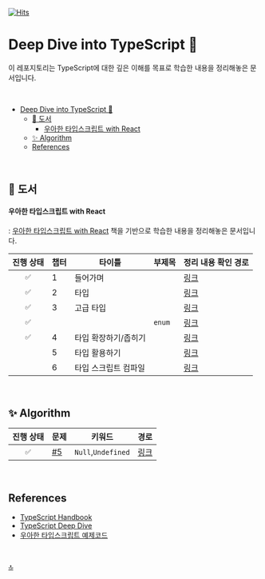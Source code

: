 [![Hits](https://hits.seeyoufarm.com/api/count/incr/badge.svg?url=https%3A%2F%2Fgithub.com%2FfunctionBee%2Fstudy-ts-deepdive&count_bg=%23314858&title_bg=%233181C0&icon=typescript.svg&icon_color=%23E7E7E7&title=view&edge_flat=true)](https://hits.seeyoufarm.com)

# Deep Dive into TypeScript 🐳

이 레포지토리는 TypeScript에 대한 깊은 이해를 목표로 학습한 내용을 정리해놓은 문서입니다.

<br>

- [Deep Dive into TypeScript 🐳](#deep-dive-into-typescript-)
  - [📖 도서](#-도서)
      - [우아한 타입스크립트 with React](#우아한-타입스크립트-with-react)
  - [✨ Algorithm](#-algorithm)
  - [References](#references)


<br>

## 📖 도서 

#### 우아한 타입스크립트 with React
: [우아한 타입스크립트 with React](https://product.kyobobook.co.kr/detail/S000210716282) 책을 기반으로 학습한 내용을 정리해놓은 문서입니다.

| 진행 상태 | 챕터 | 타이틀 | 부제목 | 정리 내용 확인 경로 |
|:---:|------|-------------|------| ------------------- |
| `✅` | 1 | 들어가며 |  | [링크](./ElegantTypeScriptWithReact/chapter1.md) |
| `✅` | 2 | 타입 |  | [링크](./ElegantTypeScriptWithReact/chapter2.md) |
| `✅` | 3 | 고급 타입 |  | [링크](./ElegantTypeScriptWithReact/chapter3.md) |
| `✅` |  |  | `enum` | [링크](https://github.com/functionBee/study-ts-deepdive/blob/main/ElegantTypeScriptWithReact/chapter3.md#316-enum-%ED%83%80%EC%9E%85) |
| `✅` | 4 | 타입 확장하기/좁히기 |  | [링크](./ElegantTypeScriptWithReact/chapter4.md) |
| ` ` | 5 | 타입 활용하기 |  | [링크](./ElegantTypeScriptWithReact/chapter5.md) |
| ` ` | 6 | 타입 스크립트 컴파일 |  | [링크](./ElegantTypeScriptWithReact/chapter6.md) |

<br>

## ✨ Algorithm

| 진행 상태 | 문제 | 키워드 | 경로 |
|:---:|------|-------------| ------------------- |
| `✅` | [#5](https://github.com/functionBee/study-ts-deepdive/issues/5) | `Null`,`Undefined` | [링크](./fundamentals/01_basic_types/16_null_undefined.ts) |


<br>


## References
- [TypeScript Handbook](https://www.typescriptlang.org/docs/handbook/intro.html)
- [TypeScript Deep Dive](https://basarat.gitbook.io/typescript/)
- [우아한 타입스크립트 예제코드](https://github.com/woowa-typescript/woowahan-typescript-with-react-example-code)

<br>

[🔝](#deep-dive-into-typescript-)